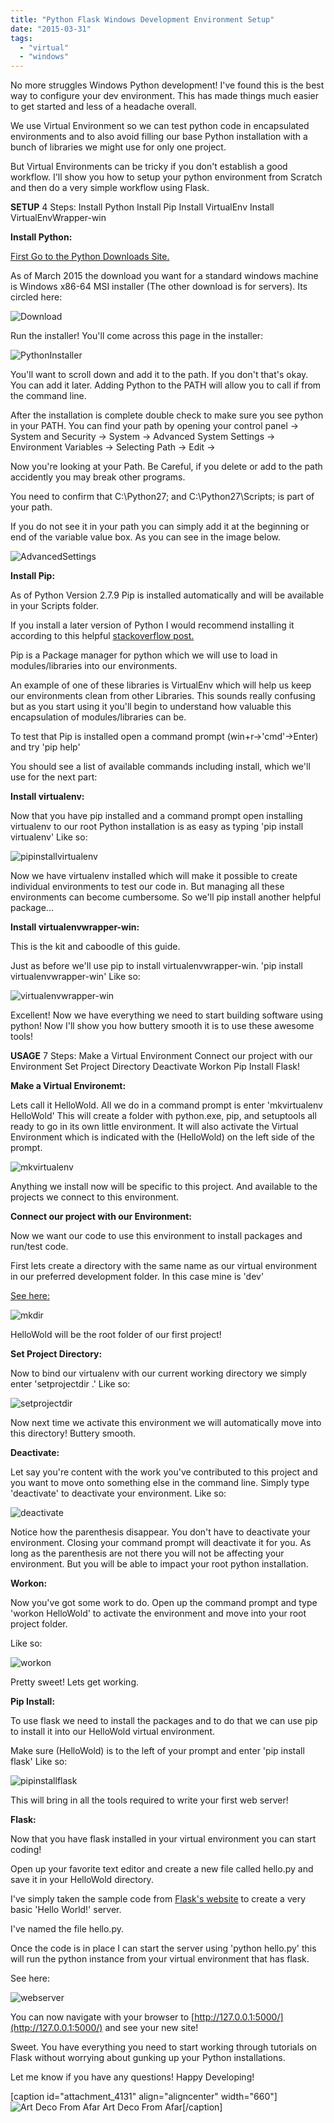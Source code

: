 ```yaml
---
title: "Python Flask Windows Development Environment Setup"
date: "2015-03-31"
tags: 
  - "virtual"
  - "windows"
---
```


No more struggles Windows Python development! I've found this is the best way to configure your dev environment. This has made things much easier to get started and less of a headache overall.

We use Virtual Environment so we can test python code in encapsulated environments and to also avoid filling our base Python installation with a bunch of libraries we might use for only one project.

But Virtual Environments can be tricky if you don't establish a good workflow. I'll show you how to setup your python environment from Scratch and then do a very simple workflow using Flask.

**SETUP** 4 Steps: Install Python Install Pip Install VirtualEnv Install VirtualEnvWrapper-win

**Install Python:**

[First Go to the Python Downloads Site.](https://www.python.org/downloads/release/python-279/)

As of March 2015 the download you want for a standard windows machine is Windows x86-64 MSI installer (The other download is for servers). Its circled here:

![Download](images/Download.png)

Run the installer! You'll come across this page in the installer:

![PythonInstaller](images/PythonInstaller.png)

You'll want to scroll down and add it to the path. If you don't that's okay. You can add it later. Adding Python to the PATH will allow you to call if from the command line.

After the installation is complete double check to make sure you see python in your PATH. You can find your path by opening your control panel -> System and Security -> System -> Advanced System Settings -> Environment Variables -> Selecting Path -> Edit ->

Now you're looking at your Path. Be Careful, if you delete or add to the path accidently you may break other programs.

You need to confirm that C:\\Python27; and C:\\Python27\\Scripts; is part of your path.

If you do not see it in your path you can simply add it at the beginning or end of the variable value box. As you can see in the image below.

![AdvancedSettings](images/AdvancedSettings.png)

**Install Pip:**

As of Python Version 2.7.9 Pip is installed automatically and will be available in your Scripts folder.

If you install a later version of Python I would recommend installing it according to this helpful [stackoverflow post.](http://stackoverflow.com/questions/4750806/how-to-install-pip-on-windows)

Pip is a Package manager for python which we will use to load in modules/libraries into our environments.

An example of one of these libraries is VirtualEnv which will help us keep our environments clean from other Libraries. This sounds really confusing but as you start using it you'll begin to understand how valuable this encapsulation of modules/libraries can be.

To test that Pip is installed open a command prompt (win+r->'cmd'->Enter) and try 'pip help'

You should see a list of available commands including install, which we'll use for the next part:

**Install virtualenv:**

Now that you have pip installed and a command prompt open installing virtualenv to our root Python installation is as easy as typing 'pip install virtualenv' Like so:

![pipinstallvirtualenv](images/pipinstallvirtualenv.png)

Now we have virtualenv installed which will make it possible to create individual environments to test our code in. But managing all these environments can become cumbersome. So we'll pip install another helpful package...

**Install virtualenvwrapper-win:**

This is the kit and caboodle of this guide.

Just as before we'll use pip to install virtualenvwrapper-win. 'pip install virtualenvwrapper-win' Like so:

![virtualenvwrapper-win](images/virtualenvwrapper-win.png)

Excellent! Now we have everything we need to start building software using python! Now I'll show you how buttery smooth it is to use these awesome tools!

**USAGE** 7 Steps: Make a Virtual Environment Connect our project with our Environment Set Project Directory Deactivate Workon Pip Install Flask!

**Make a Virtual Environemt:**

Lets call it HelloWold. All we do in a command prompt is enter 'mkvirtualenv HelloWold' This will create a folder with python.exe, pip, and setuptools all ready to go in its own little environment. It will also activate the Virtual Environment which is indicated with the (HelloWold) on the left side of the prompt.

![mkvirtualenv](images/mkvirtualenv.png)

Anything we install now will be specific to this project. And available to the projects we connect to this environment.

**Connect our project with our Environment:**

Now we want our code to use this environment to install packages and run/test code.

First lets create a directory with the same name as our virtual environment in our preferred development folder. In this case mine is 'dev'

[See here:](https://youtu.be/KXs8OS6EdAE?t=43s)

![mkdir](images/mkdir.png)

HelloWold will be the root folder of our first project!

**Set Project Directory:**

Now to bind our virtualenv with our current working directory we simply enter 'setprojectdir .' Like so:

![setprojectdir](images/setprojectdir.png)

Now next time we activate this environment we will automatically move into this directory! Buttery smooth.

**Deactivate:**

Let say you're content with the work you've contributed to this project and you want to move onto something else in the command line. Simply type 'deactivate' to deactivate your environment. Like so:

![deactivate](images/deactivate.png)

Notice how the parenthesis disappear. You don't have to deactivate your environment. Closing your command prompt will deactivate it for you. As long as the parenthesis are not there you will not be affecting your environment. But you will be able to impact your root python installation.

**Workon:**

Now you've got some work to do. Open up the command prompt and type 'workon HelloWold' to activate the environment and move into your root project folder.

Like so:

![workon](images/workon.png)

Pretty sweet! Lets get working.

**Pip Install:**

To use flask we need to install the packages and to do that we can use pip to install it into our HelloWold virtual environment.

Make sure (HelloWold) is to the left of your prompt and enter 'pip install flask' Like so:

![pipinstallflask](images/pipinstallflask.png)

This will bring in all the tools required to write your first web server!

**Flask:**

Now that you have flask installed in your virtual environment you can start coding!

Open up your favorite text editor and create a new file called hello.py and save it in your HelloWold directory.

I've simply taken the sample code from [Flask's website](http://flask.pocoo.org/) to create a very basic 'Hello World!' server.

I've named the file hello.py.

Once the code is in place I can start the server using 'python hello.py' this will run the python instance from your virtual environment that has flask.

See here:

![webserver](images/webserver-618x1024.png)

You can now navigate with your browser to [http://127.0.0.1:5000/](http://127.0.0.1:5000/) and see your new site!

Sweet. You have everything you need to start working through tutorials on Flask without worrying about gunking up your Python installations.

Let me know if you have any questions! Happy Developing!

\[caption id="attachment\_4131" align="aligncenter" width="660"\]![Art Deco From Afar](images/WP_20150314_13_50_43_Pro-1024x577.jpg) Art Deco From Afar\[/caption\]
